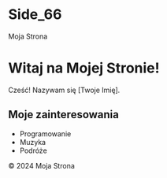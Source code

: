 # Side_66
<!DOCTYPE html>
<html lang="pl">
<head>
    <meta charset="UTF-8">
    Moja Strona
</head>
<body>
    <h1>Witaj na Mojej Stronie!</h1>
    <p>Cześć! Nazywam się [Twoje Imię].</p>
    <h2>Moje zainteresowania</h2>
    <ul>
        <li>Programowanie</li>
        <li>Muzyka</li>
        <li>Podróże</li>
    </ul>
    <footer>&copy; 2024 Moja Strona</footer>
</body>
</html>
